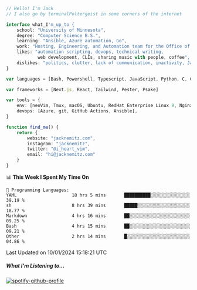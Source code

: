 ```typescript
// Hello! I'm Jack
// I also go by terminalPoltergeist in some corners of the internet

interface what_I'm_up_to {
    school: "University of Minnesota",
    degree: "Computer Science B.S.",
    learning: "Ansible, Azure automation, Go",
    work: "Hosting, Engineering, and Automation team for the Office of Information Technology at UMN",
    likes: "automation scripting, devops, technical writing,
            web development, CLIs, sharing music with people, coffee",
    dislikes: "politics, clutter, lack of communication, inactivity, Java",
}

var languages = [Bash, Powershell, Typescript, JavaScript, Python, C, C++]

var frameworks = [Next.js, React, Tailwind, Pester, Psake]

var tools = {
    env: [neoVim, Tmux, macOS, Ubuntu, RedHat Enterprise Linux 9, Nginx, DigitalOcean, Cloudflare],
    devops: [Azure, git, GitHub Actions, Ansible],
}

function find_me() {
    return {
        website: "jacknemitz.com",
        instagram: "jacknemitz",
        twitter: "@i_heart_vim",
        email: "hi@jacknemitz.com"
    }
}
```

<!--START_SECTION:waka-->
📊 **This Week I Spent My Time On** 

```text
💬 Programming Languages: 
YAML                     18 hrs 5 mins       ██████████░░░░░░░░░░░░░░░   39.19 % 
sh                       8 hrs 39 mins       █████░░░░░░░░░░░░░░░░░░░░   18.77 % 
Markdown                 4 hrs 16 mins       ██░░░░░░░░░░░░░░░░░░░░░░░   09.25 % 
Bash                     4 hrs 15 mins       ██░░░░░░░░░░░░░░░░░░░░░░░   09.21 % 
Other                    2 hrs 14 mins       █░░░░░░░░░░░░░░░░░░░░░░░░   04.86 % 
```


 Last Updated on 10/01/2024 15:18:21 UTC
<!--END_SECTION:waka-->

##### What I'm Listening to...

[![spotify-github-profile](https://spotify-github-profile.vercel.app/api/view?uid=jack.nemitz&cover_image=true&show_offline=true&bar_color=53b14f&bar_color_cover=false&background_color=121212FF)](https://spotify-github-profile.vercel.app/api/view?uid=jack.nemitz&redirect=true)

